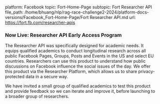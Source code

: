 platform: Facebook
topic: Fort-Home-Page
subtopic: Fort Researcher API
file_path: /home/bhuang/nlp/rag-race-challenge2-2024/platform-docs-versions/Facebook_Fort-Home-Page/Fort Researcher API.md
url: https://fort.fb.com/researcher-apis

### Now Live: Researcher API Early Access Program

The Researcher API was specifically designed for academic needs. It equips qualified academics to conduct longitudinal research across all public Facebook Pages, Groups, Posts and Events in the US and select EU countries. Researchers can use this product to understand how public discussions on Facebook influence the social issues of the day. We offer this product via the Researcher Platform, which allows us to share privacy-protected data in a secure way.

We have invited a small group of qualified academics to test this product and provide feedback so we can iterate and improve it, before launching to a broader group of researchers.